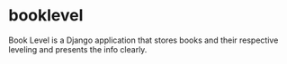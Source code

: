 booklevel
=========

Book Level is a Django application that stores books and their respective leveling and presents the info clearly.